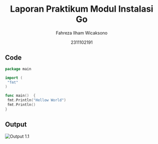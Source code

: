 # <h1 align="center"> Laporan Praktikum Modul Instalasi Go </h1>

<p align="center"> Fahreza Ilham Wicaksono </p>

<p align="center"> 2311102191 </p>

## Code

```go
package main

import (
 "fmt"
)

func main()  {
 fmt.Println("Hellow World")
 fmt.Println()
}
```

## Output

![Output 1.1](https://raw.githubusercontent.com/Algoritma-IF01/FAHREZA_ILHAM_WICAKSONO_2311102191/tree/main/Praktikum_1/images/output1.1.png)

